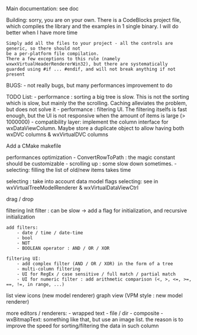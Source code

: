 
Main documentation:
    see doc

Building:
    sorry, you are on your own. There is a CodeBlocks project file, which compiles
    the library and the examples in 1 single binary. I will do better when I have more time

    Simply add all the files to your project - all the controls are generic, so there should not
    be a per-platform file compilation.
    There a few exceptions to this rule (namely wxwxVirtualHeaderRendererWin32), but there are systematically
    guarded using #if ... #endif, and will not break anything if not present

BUGS:
	- not really bugs, but many performances improvement to do

TODO List:
	- performance : sorting a big tree is slow. This is not the sorting which is slow, but mainly the the scrolling. Caching alleviates the problem, but does not solve it
	- performance : filtering UI. The filtering itselfs is fast enough, but the UI is not responsive when the amount of items is large (> 1000000)
	- compatibility layer: implement the column interface for wxDataViewColumn. Maybe store a duplicate object to allow having both wxDVC columns & wxVirtualDVC columns

Add a CMake makefile


performances optimization
    - ConvertRowToPath : the magic constant should be customizable
    - scrolling up     : some slow down sometimes.
    - selecting: filling the list of old/new items takes time

selecting : take into account data model flags
    selecting: see in wxVirtualTreeModelRenderer & wxVirtualDataViewCtrl

drag / drop

filtering
    Init filter : can be slow -> add a flag for initialization, and recursive initialization

    add filters:
        - date / time / date-time
        - bool
        - NOT
        - BOOLEAN operator : AND / OR / XOR

    filtering UI:
        - add complex filter (AND / OR / XOR) in the form of a tree
        - multi-column filtering
        - UI for RegEx / case sensitive / full match / partial match
        - UI for numeric filter : add arithmetic comparison (<, >, <=, >=, ==, !=, in range, ...)

list view icons (new model renderer)
graph view (VPM style : new model renderer)

more editors / renderers:
    - wrapped text
    - file / dir
    - composite
    - wxBitmapText: something like that, but use an image list.
                    the reason is to improve the speed for sorting/filtering the data in such column
